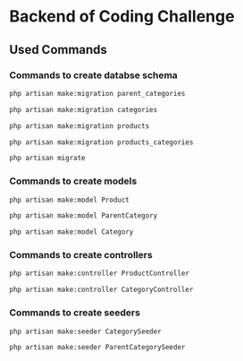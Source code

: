 # Backend of Coding Challenge

## Used Commands

### Commands to create databse schema

```bash
php artisan make:migration parent_categories   

php artisan make:migration categories

php artisan make:migration products

php artisan make:migration products_categories

php artisan migrate
```

### Commands to create models

```bash
php artisan make:model Product

php artisan make:model ParentCategory

php artisan make:model Category
```

### Commands to create controllers

```bash
php artisan make:controller ProductController

php artisan make:controller CategoryController
```

### Commands to create seeders

```bash
php artisan make:seeder CategorySeeder    

php artisan make:seeder ParentCategorySeeder
```
